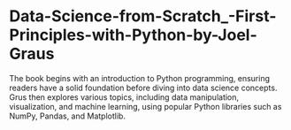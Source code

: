 # Data-Science-from-Scratch_-First-Principles-with-Python-by-Joel-Graus
The book begins with an introduction to Python programming, ensuring readers have a solid foundation before diving into data science concepts. Grus then explores various topics, including data manipulation, visualization, and machine learning, using popular Python libraries such as NumPy, Pandas, and Matplotlib.
